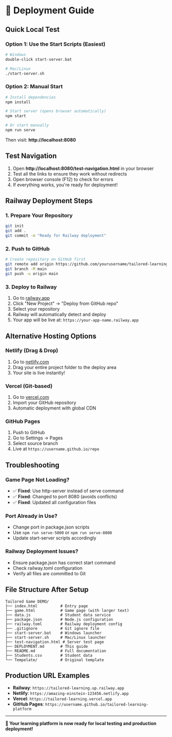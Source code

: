 # 🚀 Deployment Guide

## Quick Local Test

### Option 1: Use the Start Scripts (Easiest)
```bash
# Windows
double-click start-server.bat

# Mac/Linux
./start-server.sh
```

### Option 2: Manual Start
```bash
# Install dependencies
npm install

# Start server (opens browser automatically)
npm start

# Or start manually
npm run serve
```

Then visit: **http://localhost:8080**

## Test Navigation
1. Open **http://localhost:8080/test-navigation.html** in your browser
2. Test all the links to ensure they work without redirects
3. Open browser console (F12) to check for errors
4. If everything works, you're ready for deployment!

## Railway Deployment Steps

### 1. Prepare Your Repository
```bash
git init
git add .
git commit -m "Ready for Railway deployment"
```

### 2. Push to GitHub
```bash
# Create repository on GitHub first
git remote add origin https://github.com/yourusername/tailored-learning-platform.git
git branch -M main
git push -u origin main
```

### 3. Deploy to Railway
1. Go to [railway.app](https://railway.app)
2. Click "New Project" → "Deploy from GitHub repo"
3. Select your repository
4. Railway will automatically detect and deploy
5. Your app will be live at: `https://your-app-name.railway.app`

## Alternative Hosting Options

### Netlify (Drag & Drop)
1. Go to [netlify.com](https://netlify.com)
2. Drag your entire project folder to the deploy area
3. Your site is live instantly!

### Vercel (Git-based)
1. Go to [vercel.com](https://vercel.com)
2. Import your GitHub repository
3. Automatic deployment with global CDN

### GitHub Pages
1. Push to GitHub
2. Go to Settings → Pages
3. Select source branch
4. Live at `https://username.github.io/repo`

## Troubleshooting

### Game Page Not Loading?
- ✅ **Fixed**: Use http-server instead of serve command
- ✅ **Fixed**: Changed to port 8080 (avoids conflicts)
- ✅ **Fixed**: Updated all configuration files

### Port Already in Use?
- Change port in package.json scripts
- Use `npm run serve-5000` or `npm run serve-8000`
- Update start-server scripts accordingly

### Railway Deployment Issues?
- Ensure package.json has correct start command
- Check railway.toml configuration
- Verify all files are committed to Git

## File Structure After Setup
```
Tailored Game DEMO/
├── index.html          # Entry page
├── game.html           # Game page (with larger text)
├── data.js             # Student data service
├── package.json        # Node.js configuration
├── railway.toml        # Railway deployment config
├── .gitignore          # Git ignore file
├── start-server.bat    # Windows launcher
├── start-server.sh     # Mac/Linux launcher
├── test-navigation.html # Server test page
├── DEPLOYMENT.md       # This guide
├── README.md           # Full documentation
├── Students.csv        # Student data
└── Tempelate/          # Original template
```

## Production URL Examples
- **Railway**: `https://tailored-learning.up.railway.app`
- **Netlify**: `https://amazing-einstein-123456.netlify.app`
- **Vercel**: `https://tailored-learning.vercel.app`
- **GitHub Pages**: `https://username.github.io/tailored-learning-platform`

---

**🎉 Your learning platform is now ready for local testing and production deployment!**